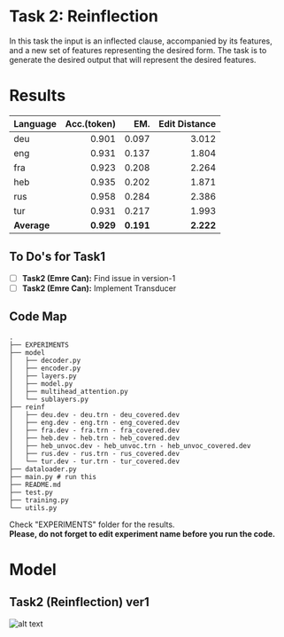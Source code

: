# Task 2: Reinflection
In this task the input is an inflected clause, accompanied by its features, and a new set of features representing the desired form. The task is to generate the desired output that will represent the desired features.

# Results

| Language  |  Acc.(token)  |  EM.    |    Edit Distance |
|---------- |-------------: |------:  | ----------------:|
|deu        |     0.901     | 0.097   |        3.012     |
|eng        |     0.931     | 0.137   |        1.804     |
|fra        |     0.923     | 0.208   |        2.264     |
|heb        |     0.935     | 0.202   |        1.871     |
|rus        |     0.958     | 0.284   |        2.386     |
|tur        |     0.931     | 0.217   |        1.993     |
|**Average**|   **0.929**   |**0.191**|      **2.222**   |




## To Do's for Task1
- [ ] **Task2 (Emre Can):** Find issue in version-1
- [ ] **Task2 (Emre Can):** Implement Transducer

## Code Map
```
.
├── EXPERIMENTS
├── model
│   ├── decoder.py
│   ├── encoder.py
│   ├── layers.py
│   ├── model.py
│   ├── multihead_attention.py
│   └── sublayers.py
├── reinf
│   ├── deu.dev - deu.trn - deu_covered.dev
│   ├── eng.dev - eng.trn - eng_covered.dev
│   ├── fra.dev - fra.trn - fra_covered.dev
│   ├── heb.dev - heb.trn - heb_covered.dev
│   ├── heb_unvoc.dev - heb_unvoc.trn - heb_unvoc_covered.dev
│   ├── rus.dev - rus.trn - rus_covered.dev
│   └── tur.dev - tur.trn - tur_covered.dev
├── dataloader.py
├── main.py # run this
├── README.md
├── test.py
├── training.py
└── utils.py
```

Check "EXPERIMENTS" folder for the results.<br/>
**Please, do not forget to edit experiment name before you run the code.**

# Model
## Task2 (Reinflection) ver1
![alt text](https://github.com/ecacikgoz97/competation/blob/main/figures/t2_ver1.png)
